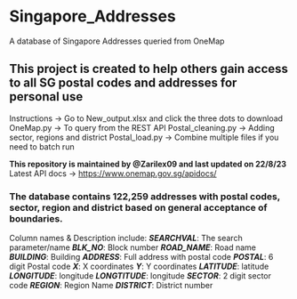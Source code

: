 # Singapore_Addresses
A database of Singapore Addresses queried from OneMap

## This project is created to help others gain access to all SG postal codes and addresses for personal use

Instructions -> Go to New_output.xlsx and click the three dots to download
OneMap.py -> To query from the REST API
Postal_cleaning.py -> Adding sector, regions and district 
Postal_load.py -> Combine multiple files if you need to batch run

**This repository is maintained by @Zarilex09 and last updated on 22/8/23**
Latest API docs -> https://www.onemap.gov.sg/apidocs/
### The database contains 122,259 addresses with postal codes, sector, region and district based on general acceptance of boundaries.

Column names & Description include:
***SEARCHVAL***: The search parameter/name
***BLK_NO***: Block number
***ROAD_NAME***: Road name
***BUILDING***: Building
***ADDRESS***: Full address with postal code
***POSTAL***: 6 digit Postal code
***X***: X coordinates
***Y***: Y coordinates
***LATITUDE***: latitude
***LONGITUDE***: longitude
***LONGTITUDE***: longitude
***SECTOR***: 2 digit sector code
***REGION***: Region Name
***DISTRICT***: District number
